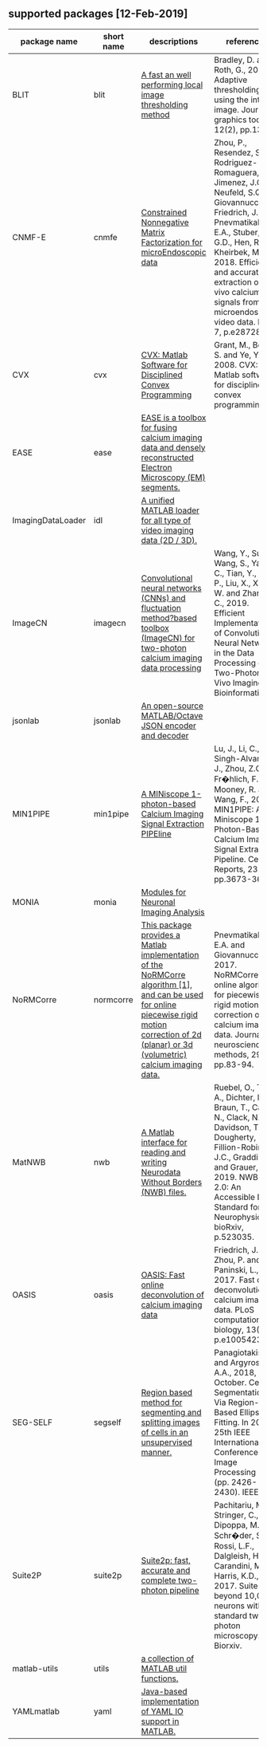 ## supported packages [12-Feb-2019]
|package name | short name| descriptions| references | added by|
|---|---|---|---|---|
|BLIT|blit|[A fast an well performing local image thresholding method](https://www.mathworks.com/matlabcentral/fileexchange/40854-bradley-local-image-thresholding)|Bradley, D. and Roth, G., 2007. Adaptive thresholding using the integral image. Journal of graphics tools, 12(2), pp.13-21.|Pengcheng Zhou|
|CNMF-E|cnmfe|[Constrained Nonnegative Matrix Factorization for microEndoscopic data](https://github.com/zhoupc/CNMF_E.git)|Zhou, P., Resendez, S.L., Rodriguez-Romaguera, J., Jimenez, J.C., Neufeld, S.Q., Giovannucci, A., Friedrich, J., Pnevmatikakis, E.A., Stuber, G.D., Hen, R. and Kheirbek, M.A., 2018. Efficient and accurate extraction of in vivo calcium signals from microendoscopic video data. ELife, 7, p.e28728.	|Pengcheng Zhou|
|CVX|cvx|[CVX: Matlab Software for Disciplined Convex Programming ](http://cvxr.com/cvx/download/)|Grant, M., Boyd, S. and Ye, Y., 2008. CVX: Matlab software for disciplined convex programming.|Pengcheng Zhou|
|EASE|ease|[EASE is a toolbox for fusing calcium imaging data and densely reconstructed Electron Microscopy (EM) segments.](https://github.com/zhoupc/ease.git)||Pengcheng Zhou|
|ImagingDataLoader|idl|[A unified MATLAB loader for all type of video imaging data (2D / 3D).](https://github.com/zhoupc/ImagingDataLoader.git)||Pengcheng Zhou|
|ImageCN|imagecn|[Convolutional neural networks (CNNs) and fluctuation method?based toolbox (ImageCN) for two-photon calcium imaging data processing](https://github.com/ZhangChenLab/ImageCN.git)|Wang, Y., Su, F., Wang, S., Yang, C., Tian, Y., Yuan, P., Liu, X., Xiong, W. and Zhang, C., 2019. Efficient Implementation of Convolutional Neural Networks in the Data Processing of Two-Photon In Vivo Imaging. Bioinformatics.|Pengcheng Zhou|
|jsonlab|jsonlab|[An open-source MATLAB/Octave JSON encoder and decoder](https://github.com/fangq/jsonlab.git)||Pengcheng Zhou|
|MIN1PIPE|min1pipe|[A MINiscope 1-photon-based Calcium Imaging Signal Extraction PIPEline](https://github.com/JinghaoLu/MIN1PIPE.git)|Lu, J., Li, C., Singh-Alvarado, J., Zhou, Z.C., Fr�hlich, F., Mooney, R. and Wang, F., 2018. MIN1PIPE: A Miniscope 1-Photon-Based Calcium Imaging Signal Extraction Pipeline. Cell Reports, 23(12), pp.3673-3684.|Pengcheng Zhou|
|MONIA|monia|[Modules for Neuronal Imaging Analysis](https://github.com/zhoupc/monia.git)||Pengcheng Zhou|
|NoRMCorre|normcorre|[This package provides a Matlab implementation of the NoRMCorre algorithm [1], and can be used for online piecewise rigid motion correction of 2d (planar) or 3d (volumetric) calcium imaging data.](https://github.com/flatironinstitute/NoRMCorre.git)|Pnevmatikakis, E.A. and Giovannucci, A., 2017. NoRMCorre: An online algorithm for piecewise rigid motion correction of calcium imaging data. Journal of neuroscience methods, 291, pp.83-94.|Pengcheng Zhou|
|MatNWB|nwb|[A Matlab interface for reading and writing Neurodata Without Borders (NWB) files.](https://github.com/NeurodataWithoutBorders/matnwb.git)|Ruebel, O., Tritt, A., Dichter, B., Braun, T., Cain, N., Clack, N., Davidson, T.J., Dougherty, M., Fillion-Robin, J.C., Graddis, N. and Grauer, M., 2019. NWB: N 2.0: An Accessible Data Standard for Neurophysiology. bioRxiv, p.523035.|Pengcheng Zhou|
|OASIS|oasis|[OASIS: Fast online deconvolution of calcium imaging data](https://github.com/zhoupc/OASIS_matlab.git)|Friedrich, J., Zhou, P. and Paninski, L., 2017. Fast online deconvolution of calcium imaging data. PLoS computational biology, 13(3), p.e1005423.|Pengcheng Zhou|
|SEG-SELF|segself|[Region based method for segmenting and splitting images of cells in an unsupervised manner.](https://www.mathworks.com/matlabcentral/fileexchange/67313-cell-segmentation-seg-self-method)|Panagiotakis, C. and Argyros, A.A., 2018, October. Cell Segmentation Via Region-Based Ellipse Fitting. In 2018 25th IEEE International Conference on Image Processing (ICIP) (pp. 2426-2430). IEEE.|Pengcheng Zhou|
|Suite2P|suite2p|[Suite2p: fast, accurate and complete two-photon pipeline](https://github.com/cortex-lab/Suite2P.git)|Pachitariu, M., Stringer, C., Dipoppa, M., Schr�der, S., Rossi, L.F., Dalgleish, H., Carandini, M. and Harris, K.D., 2017. Suite2p: beyond 10,000 neurons with standard two-photon microscopy. Biorxiv.|Pengcheng Zhou|
|matlab-utils|utils|[a collection of MATLAB util functions.](https://github.com/zhoupc/matlab-utils.git)||Pengcheng Zhou|
|YAMLmatlab|yaml|[Java-based implementation of YAML IO support in MATLAB.](https://github.com/ewiger/yamlmatlab.git)||Pengcheng Zhou|
